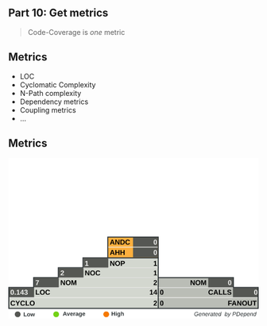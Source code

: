## Part 10: Get metrics

> Code-Coverage is *one* metric



## Metrics

* LOC
* Cyclomatic Complexity
* N-Path complexity
* Dependency metrics
* Coupling metrics
* …




## Metrics

![PDepend-Graph](../resources/pyramid.svg)


